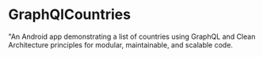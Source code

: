 # GraphQlCountries
"An Android app demonstrating a list of countries using GraphQL and Clean Architecture principles for modular, maintainable, and scalable code.
